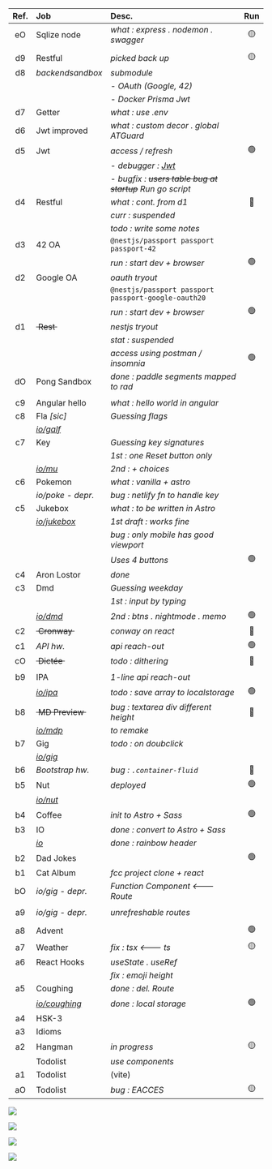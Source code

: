 | Ref.    | Job                        | Desc.                                  | Run            |
| :-----: | :------------------------- | :------------------------------------- | :------------: |
| eO      | Sqlize node                | _what : express . nodemon . swagger_   | :yellow_circle:
||
| d9      | Restful                    | _picked back up_                       | :yellow_circle:
| d8      | _backendsandbox_           | _submodule_ 
||| _- OAuth (Google, 42)_
||| _- Docker Prisma Jwt_
| d7      | Getter                     | _what : use .env_ 
| d6      | Jwt improved               | _what : custom decor . global ATGuard_ 
| d5      | Jwt                        | _access / refresh_                     | :green_circle:
|         |                            | - _debugger : [Jwt](https://jwt.io)_ 
|         |                            | - _bugfix : ~~users table bug at startup~~ Run go script_
| d4      | Restful                    | _what : cont. from d1_                 | :red_circle: 
|         |                            | _curr : suspended_ 
|         |                            | _todo : write some notes_  
| d3      | 42 OA                      | `@nestjs/passport passport passport-42` 
|         |                            | _run : start dev + browser_            | 🟢 
| d2      | Google OA                  | _oauth tryout_ 
|         |                            | `@nestjs/passport passport passport-google-oauth20`
|         |                            | _run : start dev + browser_            | 🟢 
| d1      | ~~&nbsp;Rest&nbsp;~~       | _nestjs tryout_ 
|         |                            | _stat : suspended_                 | 
|         |                            | _access using postman / insomnia_  | 🟢 
| dO      | Pong Sandbox               | _done : paddle segments mapped to rad_ 
||
| c9      | Angular hello              | _what : hello world in angular_
| c8      | Fla _[sic]_                | _Guessing flags_ 
|         | [*io/galf*](https://nuoxoxo.github.io/galf)
| c7      | Key                        | _Guessing key signatures_ 
|         |                            | _1st : one Reset button only_
|         | [*io/mu*](https://nuoxoxo.github.io/mu)| _2nd : + choices_
| c6      | Pokemon                    | _what : vanilla + astro_ 
|         | _io/poke - depr._                   | _bug : netlify fn to handle key_ 
| c5      | Jukebox                    | _what : to be written in Astro_ 
|         | [*io/jukebox*](https://nuoxoxo.github.io/jukebox) | _1st draft : works fine_ 
|         |                            | _bug : only mobile has good viewport_ 
|         |                            | _Uses 4 buttons_ | :green_circle: 
| c4      | Aron Lostor                | _done_ 
| c3      | Dmd                        | _Guessing weekday_ 
|         |                            | _1st : input by typing_ 
|         | [*io/dmd*](https://nuoxoxo.github.io/dmd)| _2nd : btns . nightmode . memo_| :green_circle: 
| c2      | ~~&nbsp;Cronway&nbsp;~~    | _conway on react_                      | :red_circle:
| c1      | _API hw._                  | _api reach-out_                        | :green_circle:
| cO      | ~~&nbsp;Dictée&nbsp;~~     | _todo : dithering_                     | :red_circle:
||
| b9      | IPA                        | _1-line api reach-out_ 
|| [*io/ipa*](https://nuoxoxo.github.io/ipa) | _todo : save array to localstorage_ | :green_circle:
| b8      | ~~&nbsp;MD Preview&nbsp;~~ | _bug : textarea div different height_ | :red_circle: 
|| [*io/mdp*](https://nuoxoxo.github.io/mdp) | _to remake_ 
| b7      | Gig                        | _todo : on doubclick_ 
|| [*io/gig*](https://nuoxoxo.github.io/gig) 
| b6      | _Bootstrap hw._            | _bug : `.container-fluid`_             | :red_circle:
| b5      | Nut                        | _deployed_                             | :green_circle:
|| [*io/nut*](https://nuoxoxo.github.io/nut) 
| b4      | Coffee                     | _init to Astro + Sass_                 | :green_circle:
| b3      | IO                         | _done : convert to Astro + Sass_ 
|| [*io*](https://nuoxoxo.github.io)   | _done : rainbow header_ 
| b2      | Dad Jokes                  |                                        | :green_circle:
| b1      | Cat Album                  | _fcc project clone + react_ 
| bO      | _io/gig - depr._           | _Function Component <--- Route_ 
||
| a9      | _io/gig - depr._           | _unrefreshable routes_ 
||
| a8      | Advent                     |                                        | :green_circle:
| a7      | Weather                    | _fix : tsx <--- ts_                    | :yellow_circle:
| a6      | React Hooks                | _useState . useRef_ 
||                                     | _fix : emoji height_ 
| a5      | Coughing                   | _done : del. Route_ 
|| [*io/coughing*](https://nuoxoxo.github.io/coughing/) | _done : local storage_ | :green_circle:
| a4      | HSK-3 
| a3      | Idioms 
| a2      | Hangman                    | _in progress_                          | :yellow_circle:
|         | Todolist                   | _use components_ 
| a1      | Todolist                   | (vite) 
| aO      | Todolist                   | _bug : EACCES_                         | :yellow_circle: 

![](https://i.imgur.com/2FVvwuZ.png)

![](https://i.imgur.com/nIAzsy5.png)

![](https://i.imgur.com/Qj9s1El.png)
<!--![](https://i.imgur.com/JdAHyEc.png)--->

<!--
![](https://i.imgur.com/xhiA86y.png)
-->

![](https://i.imgur.com/Vi97P6T.jpg)
